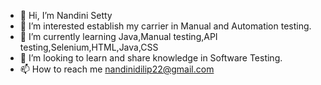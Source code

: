 - 👋 Hi, I’m Nandini Setty
- 👀 I’m interested establish my carrier in Manual and Automation testing.
- 🌱 I’m currently learning Java,Manual testing,API testing,Selenium,HTML,Java,CSS
- 💞️ I’m looking to learn and share knowledge in Software Testing.
- 📫 How to reach me nandinidilip22@gmail.com

<!---
NanDil22/NanDil22 is a ✨ special ✨ repository because its `README.md` (this file) appears on your GitHub profile.
You can click the Preview link to take a look at your changes.
--->
